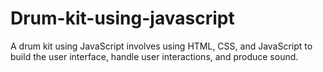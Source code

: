 # Drum-kit-using-javascript
A drum kit using JavaScript involves using HTML, CSS, and JavaScript to build the user interface, handle user interactions, and produce sound.
